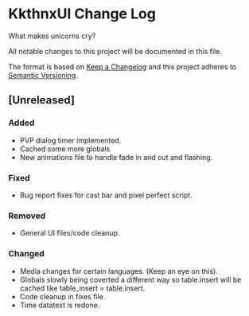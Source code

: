 # KkthnxUI Change Log

What makes unicorns cry?

All notable changes to this project will be documented in this file.

The format is based on [Keep a Changelog](http://keepachangelog.com/)
and this project adheres to [Semantic Versioning](http://semver.org/).

## [Unreleased]
### Added
- PVP dialog timer implemented.
- Cached some more globals
- New animations file to handle fade in and out and flashing.

### Fixed
- Bug report fixes for cast bar and pixel perfect script.

### Removed
- General UI files/code cleanup.

### Changed
- Media changes for certain languages. (Keep an eye on this).
- Globals slowly being coverted a different way so table.insert will be cached like table_insert = table.insert.
- Code cleanup in fixes file.
- Time datatext is redone.